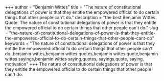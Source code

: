 +++
author = "Benjamin Wittes"
title = "The nature of constitutional delegations of power is that they entitle the empowered official to do certain things that other people can't do."
description = "the best Benjamin Wittes Quote: The nature of constitutional delegations of power is that they entitle the empowered official to do certain things that other people can't do."
slug = "the-nature-of-constitutional-delegations-of-power-is-that-they-entitle-the-empowered-official-to-do-certain-things-that-other-people-cant-do"
keywords = "The nature of constitutional delegations of power is that they entitle the empowered official to do certain things that other people can't do.,benjamin wittes,benjamin wittes quotes,benjamin wittes quote,benjamin wittes sayings,benjamin wittes saying,quotes, sayings,quote, saying, motivation"
+++
The nature of constitutional delegations of power is that they entitle the empowered official to do certain things that other people can't do.
